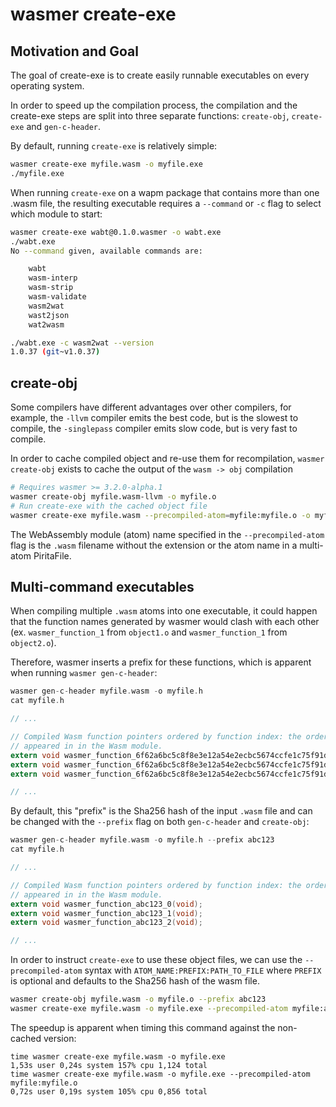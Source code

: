 # wasmer create-exe

## Motivation and Goal

The goal of create-exe is to create easily runnable executables on every
operating system. 

In order to speed up the compilation process, the compilation and the create-exe
steps are split into three separate functions: `create-obj`, `create-exe` and `gen-c-header`.

By default, running `create-exe` is relatively simple:

```sh
wasmer create-exe myfile.wasm -o myfile.exe
./myfile.exe
```

When running `create-exe` on a wapm package that contains more than one .wasm file, 
the resulting executable requires a `--command` or `-c` flag to select which module to start:

```sh 
wasmer create-exe wabt@0.1.0.wasmer -o wabt.exe
./wabt.exe
No --command given, available commands are:

    wabt
    wasm-interp
    wasm-strip
    wasm-validate
    wasm2wat
    wast2json
    wat2wasm

./wabt.exe -c wasm2wat --version
1.0.37 (git~v1.0.37)
```

## create-obj

Some compilers have different advantages over other compilers, for example, the `-llvm`
compiler emits the best code, but is the slowest to compile, the `-singlepass` compiler
emits slow code, but is very fast to compile.

In order to cache compiled object and re-use them for recompilation, `wasmer create-obj`
exists to cache the output of the `wasm -> obj` compilation

```sh
# Requires wasmer >= 3.2.0-alpha.1
wasmer create-obj myfile.wasm-llvm -o myfile.o
# Run create-exe with the cached object file
wasmer create-exe myfile.wasm --precompiled-atom=myfile:myfile.o -o myfile.exe
```

The WebAssembly module (atom) name specified in the `--precompiled-atom` flag is the `.wasm` filename
without the extension or the atom name in a multi-atom PiritaFile.

## Multi-command executables

When compiling multiple `.wasm` atoms into one executable, it could happen that
the function names generated by wasmer would clash with each other (ex. 
`wasmer_function_1` from `object1.o` and `wasmer_function_1` from `object2.o`).

Therefore, wasmer inserts a prefix for these functions, which is apparent when running
`wasmer gen-c-header`:

```c
wasmer gen-c-header myfile.wasm -o myfile.h
cat myfile.h

// ...

// Compiled Wasm function pointers ordered by function index: the order they
// appeared in in the Wasm module.
extern void wasmer_function_6f62a6bc5c8f8e3e12a54e2ecbc5674ccfe1c75f91d8e4dd6ebb3fec422a4d6c_0(void);
extern void wasmer_function_6f62a6bc5c8f8e3e12a54e2ecbc5674ccfe1c75f91d8e4dd6ebb3fec422a4d6c_1(void);
extern void wasmer_function_6f62a6bc5c8f8e3e12a54e2ecbc5674ccfe1c75f91d8e4dd6ebb3fec422a4d6c_2(void);

// ...
```

By default, this "prefix" is the Sha256 hash of the input `.wasm` file and can be changed with the 
`--prefix` flag on both `gen-c-header` and `create-obj`:

```c
wasmer gen-c-header myfile.wasm -o myfile.h --prefix abc123
cat myfile.h

// ...

// Compiled Wasm function pointers ordered by function index: the order they
// appeared in in the Wasm module.
extern void wasmer_function_abc123_0(void);
extern void wasmer_function_abc123_1(void);
extern void wasmer_function_abc123_2(void);

// ...
```

In order to instruct `create-exe` to use these object files, we can use the `--precompiled-atom` syntax
with `ATOM_NAME:PREFIX:PATH_TO_FILE` where `PREFIX` is optional and defaults to the Sha256 hash of the wasm file.

```sh
wasmer create-obj myfile.wasm -o myfile.o --prefix abc123
wasmer create-exe myfile.wasm -o myfile.exe --precompiled-atom myfile:abc123:myfile.o
```

The speedup is apparent when timing this command against the non-cached version:

```
time wasmer create-exe myfile.wasm -o myfile.exe
1,53s user 0,24s system 157% cpu 1,124 total
time wasmer create-exe myfile.wasm -o myfile.exe --precompiled-atom myfile:myfile.o
0,72s user 0,19s system 105% cpu 0,856 total
```
